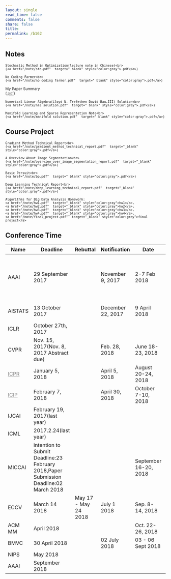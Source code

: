 ```yaml
---
layout: single
read_time: false
comments: false
share: false
title: 
permalink: /b162
---
```


##  Notes

> <small>
    Stochastic Method in Optimization(lecture note in Chinese)<br>
    (<a href="/note/sto.pdf"  target="_blank" style="color:gray">.pdf</a>)
</small>



> <small>
    No Coding Farmer<br>
    (<a href="/note/no_coding_farmer.pdf"  target="_blank" style="color:gray">.pdf</a>)
</small>

> <small>
My Paper Summary<br>
(<a href="/note/cvxopt_note.pdf"  target="_blank" style="color:gray">.pdf</a>)
</small>

> <small>
    Numerical Linear Algebra(Lloyd N. Trefethen David Bau,III) Solution<br>
    (<a href="/note/nla_solution.pdf"  target="_blank" style="color:gray">.pdf</a>)
</small>

> <small>
    Manifold Learning and Sparse Representation Note<br>
    (<a href="/note/manifold_solution.pdf"  target="_blank" style="color:gray">.pdf</a>)
</small>

## Course Project

> <small>
    Gradient Method Technical Report<br>
    (<a href="/note/gradient_method_technical_report.pdf"  target="_blank" style="color:gray">.pdf</a>)
</small>

> <small>
    A Overview About Image Segmentation<br>
    (<a href="/note/overview_over_image_segmentation_report.pdf"  target="_blank" style="color:gray">.pdf</a>)
</small>


> <small>
    Basic Persuit<br>
    (<a href="/note/bp.pdf"  target="_blank" style="color:gray">.pdf</a>)
</small>

> <small>
    Deep Learning Technical Report<br>
    (<a href="/note/deep_learning_technical_report.pdf"  target="_blank" style="color:gray">.pdf</a>)
</small>

> <small>
    Algorithms for Big Data Analysis Homework: 
    <a href="/note/hw1.pdf"  target="_blank" style="color:gray">hw1</a>,
    <a href="/note/hw2.pdf"  target="_blank" style="color:gray">hw2</a>,
    <a href="/note/hw3.pdf"  target="_blank" style="color:gray">hw3</a>,
    <a href="/note/hw4.pdf"  target="_blank" style="color:gray">hw4</a>,
    <a href="/note/final_project.pdf"  target="_blank" style="color:gray">final project</a>
</small>

## Conference Time 

| Name | Deadline | Rebuttal | Notification | Date | Place |
| --- | --- | --- | --- | --- | --- |
|AAAI|29 September 2017 |  | November 9, 2017 |2-7 Feb 2018| Hilton New Orleans Riverside, New Orleans, Lousiana, USA|
|AISTATS|13 October 2017 |  | December 22, 2017 |9 April 2018|Playa Blanca, Lanzarote  |
|ICLR|October 27th, 2017|  |  ||  |
| CVPR |  Nov. 15, 2017(Nov. 8, 2017 Abstract due)|  | Feb. 28, 2018 | June 18-23, 2018 | Salt Lake City, Utah, USA |
| <a href="http://www.icpr2018.org/"  target="_blank" style="color:gray">ICPR</a> | January 5, 2018 |  | April 5, 2018 |August 20-24, 2018 |  Beijing|
| <a href="https://2018.ieeeicip.org/ImportantDates.asp"  target="_blank" style="color:gray">ICIP</a> | February 7, 2018 |  | April 30, 2018 | October 7-10, 2018	 |  Athens, Greece|
|IJCAI|February 19, 2017(last year)|  |  ||  |
|ICML|2017.2.24(last year)|  |  ||  |
|MICCAI|intention to Submit Deadline:23 February 2018,Paper Submission Deadline:02 March 2018|  |  |September 16-20, 2018| Granada Conference Centre |
| ECCV | March 14 2018 |May 17 - May 24 2018| July 1 2018 |Sep. 8-14, 2018|Munich, Germany|
| ACM MM | April 2018 |  |  |Oct. 22-26, 2018|Seoul, Korea|
|BMVC|30 April 2018|  | 02 July 2018 |03 - 06 Sept 2018|Northumbria University|
| NIPS | May 2018 |  |  |||
| AAAI | September 2018 |  |  |||

    




